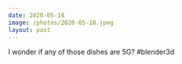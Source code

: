 ```yaml
---
date: 2020-05-18
image: /photos/2020-05-18.jpeg
layout: post
---
```


I wonder if any of those dishes are 5G? #blender3d
